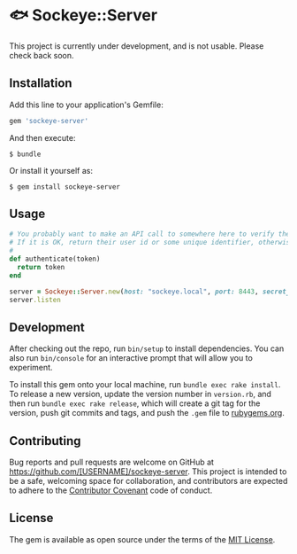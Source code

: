 # 🐟 Sockeye::Server

This project is currently under development, and is not usable. Please check back soon.

## Installation

Add this line to your application's Gemfile:

```ruby
gem 'sockeye-server'
```

And then execute:

    $ bundle

Or install it yourself as:

    $ gem install sockeye-server

## Usage

```ruby
# You probably want to make an API call to somewhere here to verify the authenticity of the token.
# If it is OK, return their user id or some unique identifier, otherwise return nil.
#
def authenticate(token)
  return token
end

server = Sockeye::Server.new(host: "sockeye.local", port: 8443, secret_token: "SUPER_STRONG_SECURITY_TOKEN", authentication_method: Proc.new {|token| authenticate(token)})
server.listen
```

## Development

After checking out the repo, run `bin/setup` to install dependencies. You can also run `bin/console` for an interactive prompt that will allow you to experiment.

To install this gem onto your local machine, run `bundle exec rake install`. To release a new version, update the version number in `version.rb`, and then run `bundle exec rake release`, which will create a git tag for the version, push git commits and tags, and push the `.gem` file to [rubygems.org](https://rubygems.org).

## Contributing

Bug reports and pull requests are welcome on GitHub at https://github.com/[USERNAME]/sockeye-server. This project is intended to be a safe, welcoming space for collaboration, and contributors are expected to adhere to the [Contributor Covenant](http://contributor-covenant.org) code of conduct.


## License

The gem is available as open source under the terms of the [MIT License](http://opensource.org/licenses/MIT).

